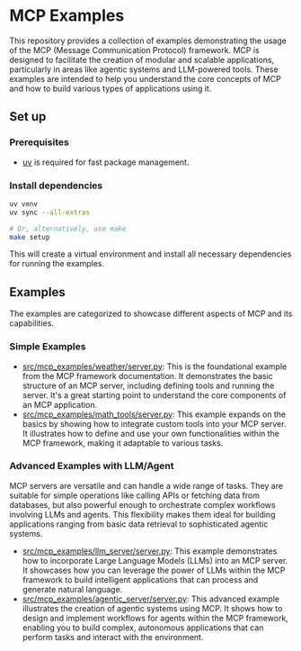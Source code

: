 # MCP Examples

This repository provides a collection of examples demonstrating the usage of the MCP (Message Communication Protocol) framework. MCP is designed to facilitate the creation of modular and scalable applications, particularly in areas like agentic systems and LLM-powered tools. These examples are intended to help you understand the core concepts of MCP and how to build various types of applications using it.

## Set up

### Prerequisites

- [uv](https://astral.sh/uv) is required for fast package management.

### Install dependencies

```bash
uv venv
uv sync --all-extras

# Or, alternatively, use make
make setup
```

This will create a virtual environment and install all necessary dependencies for running the examples.

## Examples

The examples are categorized to showcase different aspects of MCP and its capabilities.

### Simple Examples

- [src/mcp_examples/weather/server.py](src/mcp_examples/weather/server.py): This is the foundational example from the MCP framework documentation. It demonstrates the basic structure of an MCP server, including defining tools and running the server. It's a great starting point to understand the core components of an MCP application.
- [src/mcp_examples/math_tools/server.py](src/mcp_examples/math_tools/server.py): This example expands on the basics by showing how to integrate custom tools into your MCP server. It illustrates how to define and use your own functionalities within the MCP framework, making it adaptable to various tasks.

### Advanced Examples with LLM/Agent

MCP servers are versatile and can handle a wide range of tasks.
They are suitable for simple operations like calling APIs or fetching data from databases, but also powerful enough to orchestrate complex workflows involving LLMs and agents.
This flexibility makes them ideal for building applications ranging from basic data retrieval to sophisticated agentic systems.

- [src/mcp_examples/llm_server/server.py](src/mcp_examples/llm_server/server.py): This example demonstrates how to incorporate Large Language Models (LLMs) into an MCP server. It showcases how you can leverage the power of LLMs within the MCP framework to build intelligent applications that can process and generate natural language.
- [src/mcp_examples/agentic_server/server.py](src/mcp_examples/agentic_server/server.py): This advanced example illustrates the creation of agentic systems using MCP. It shows how to design and implement workflows for agents within the MCP framework, enabling you to build complex, autonomous applications that can perform tasks and interact with the environment.
